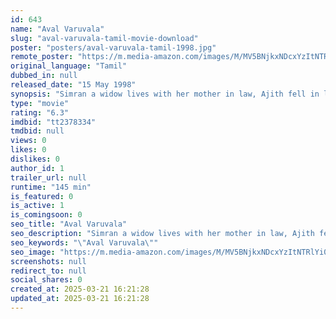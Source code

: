 ```yaml
---
id: 643
name: "Aval Varuvala"
slug: "aval-varuvala-tamil-movie-download"
poster: "posters/aval-varuvala-tamil-1998.jpg"
remote_poster: "https://m.media-amazon.com/images/M/MV5BNjkxNDcxYzItNTRlYi00MDY5LWJkY2EtOTY2MzgxNjQxZDQ4XkEyXkFqcGdeQXVyMTEzNzg0Mjkx._V1_SX300.jpg"
original_language: "Tamil"
dubbed_in: null
released_date: "15 May 1998"
synopsis: "Simran a widow lives with her mother in law, Ajith fell in love with Simran. When they are about to get married, her ex-husband who is very arrogant comes back alive. At last whether they married or not is the story line."
type: "movie"
rating: "6.3"
imdbid: "tt2378334"
tmdbid: null
views: 0
likes: 0
dislikes: 0
author_id: 1
trailer_url: null
runtime: "145 min"
is_featured: 0
is_active: 1
is_comingsoon: 0
seo_title: "Aval Varuvala"
seo_description: "Simran a widow lives with her mother in law, Ajith fell in love with Simran. When they are about to get married, her ex-husband who is very arrogant comes back alive. At last whether they married or not is the story line."
seo_keywords: "\"Aval Varuvala\""
seo_image: "https://m.media-amazon.com/images/M/MV5BNjkxNDcxYzItNTRlYi00MDY5LWJkY2EtOTY2MzgxNjQxZDQ4XkEyXkFqcGdeQXVyMTEzNzg0Mjkx._V1_SX300.jpg"
screenshots: null
redirect_to: null
social_shares: 0
created_at: 2025-03-21 16:21:28
updated_at: 2025-03-21 16:21:28
---
```


